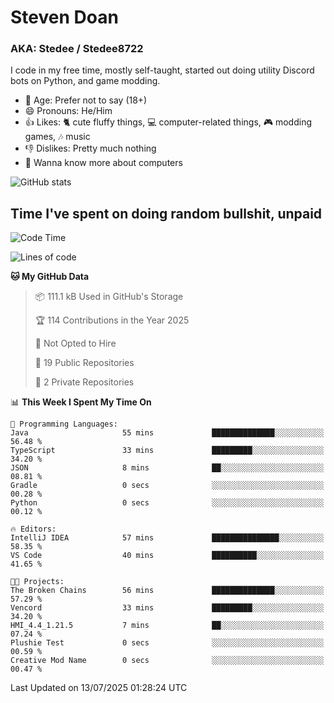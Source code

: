 # Steven Doan
### AKA: Stedee / Stedee8722
I code in my free time, mostly self-taught, started out doing utility Discord bots on Python, and game modding.

- 🤔 Age: Prefer not to say (18+)
- 😄 Pronouns: He/Him
- 👍 Likes: 🐈 cute fluffy things, 💻 computer-related things, 🎮 modding games, 🎶 music
- 👎 Dislikes: Pretty much nothing
- 🥹 Wanna know more about computers

![GitHub stats](https://github-readme-stats-iota-mocha-40.vercel.app/api?username=Stedee8722&show=prs_merged,prs_merged_percentage&show_icons=true&theme=transparent)

## Time I've spent on doing random bullshit, unpaid
<!--START_SECTION:Time I've spent on doing random bullshit, unpaid-->
![Code Time](http://img.shields.io/badge/Code%20Time-297%20hrs%2058%20mins-blue)

![Lines of code](https://img.shields.io/badge/From%20Hello%20World%20I%27ve%20Written-85.1%20thousand%20lines%20of%20code-blue)

**🐱 My GitHub Data** 

> 📦 111.1 kB Used in GitHub's Storage 
 > 
> 🏆 114 Contributions in the Year 2025
 > 
> 🚫 Not Opted to Hire
 > 
> 📜 19 Public Repositories 
 > 
> 🔑 2 Private Repositories 
 > 
📊 **This Week I Spent My Time On** 

```text
💬 Programming Languages: 
Java                     55 mins             ██████████████░░░░░░░░░░░   56.48 % 
TypeScript               33 mins             █████████░░░░░░░░░░░░░░░░   34.20 % 
JSON                     8 mins              ██░░░░░░░░░░░░░░░░░░░░░░░   08.81 % 
Gradle                   0 secs              ░░░░░░░░░░░░░░░░░░░░░░░░░   00.28 % 
Python                   0 secs              ░░░░░░░░░░░░░░░░░░░░░░░░░   00.12 % 

🔥 Editors: 
IntelliJ IDEA            57 mins             ███████████████░░░░░░░░░░   58.35 % 
VS Code                  40 mins             ██████████░░░░░░░░░░░░░░░   41.65 % 

🐱‍💻 Projects: 
The Broken Chains        56 mins             ██████████████░░░░░░░░░░░   57.29 % 
Vencord                  33 mins             █████████░░░░░░░░░░░░░░░░   34.20 % 
HMI_4.4_1.21.5           7 mins              ██░░░░░░░░░░░░░░░░░░░░░░░   07.24 % 
Plushie Test             0 secs              ░░░░░░░░░░░░░░░░░░░░░░░░░   00.59 % 
Creative Mod Name        0 secs              ░░░░░░░░░░░░░░░░░░░░░░░░░   00.47 % 
```


 Last Updated on 13/07/2025 01:28:24 UTC
<!--END_SECTION:Time I've spent on doing random bullshit, unpaid-->
